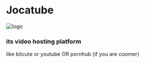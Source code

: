 # Jocatube
 
![logo](https://github.com/lignjoslav123/Jocatube/blob/master/frontend/logo.svg)


### its video hosting platform

 like bitcute or youtube OR pornhub (if you are coomer)



 
